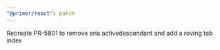```yaml
---
"@primer/react": patch
---
```


Recreate PR-5801 to remove aria activedescendant and add a roving tab index
